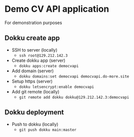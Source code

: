 # Demo CV API application
For demonstration purposes

## Dokku create app
* SSH to server (locally)
	* ``ssh root@129.212.142.3``
* Create dokku app (server)
	* ``dokku apps:create democvapi``
* Add domain (server)
	* ``dokku domains:set democvapi democvapi.do-more.site``
* Setup https (server)
	* ``dokku letsencrypt:enable democvapi``
* Add git remote (locally)
	* ``git remote add dokku dokku@129.212.142.3:democvapi``

## Dokku deployment
* Push to dokku (locally)
	* ``git push dokku main:master``
